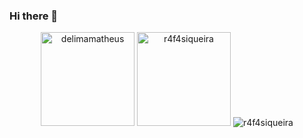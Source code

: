 ### Hi there 👋


<div align="center">
   
<img  height="150em" src="http://github-readme-streak-stats.herokuapp.com?user=delimamatheus&theme=darcula" alt="delimamatheus" /> <img height="150em" src="https://github-readme-stats-git-masterrstaa-rickstaa.vercel.app/api?username=delimamatheus&show_icons=true&theme=dark&locale=en" alt="r4f4siqueira" /> <img
            src="https://github-profile-trophy.vercel.app/?username=delimamatheus&no-frame=true&margin-w=5&margin-h=5&column=7&theme=algolia&no-bg=true" alt="r4f4siqueira"/>
</div>


<!--
**delimamatheus/delimamatheus** is a ✨ _special_ ✨ repository because its `README.md` (this file) appears on your GitHub profile.

Here are some ideas to get you started:

- 🔭 I’m currently working on ...
- 🌱 I’m currently learning ...
- 👯 I’m looking to collaborate on ...
- 🤔 I’m looking for help with ...
- 💬 Ask me about ...
- 📫 How to reach me: ...
- 😄 Pronouns: ...
- ⚡ Fun fact: ...
-->
